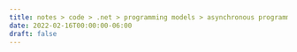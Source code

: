 ```yaml
---
title: notes > code > .net > programming models > asynchronous programming
date: 2022-02-16T00:00:00-06:00
draft: false
---
```


